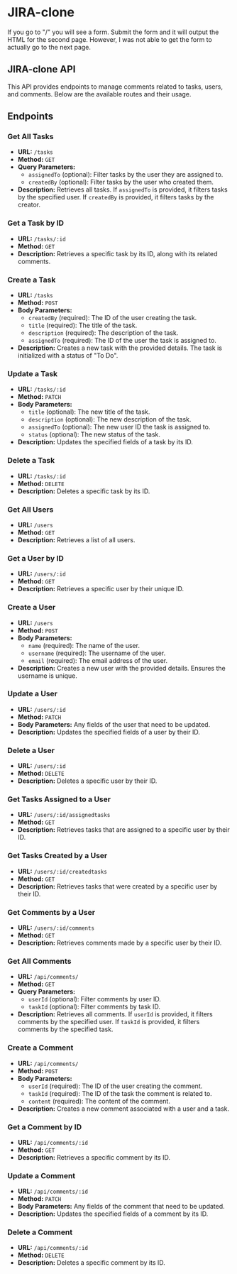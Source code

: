 # JIRA-clone

If you go to "/" you will see a form. Submit the form and it will output the HTML for the second page. However, I was not able to get the form to actually go to the next page.

## JIRA-clone API

This API provides endpoints to manage comments related to tasks, users, and comments. Below are the available routes and their usage.

## Endpoints

### Get All Tasks

- **URL:** `/tasks`
- **Method:** `GET`
- **Query Parameters:**
  - `assignedTo` (optional): Filter tasks by the user they are assigned to.
  - `createdBy` (optional): Filter tasks by the user who created them.
- **Description:** Retrieves all tasks. If `assignedTo` is provided, it filters tasks by the specified user. If `createdBy` is provided, it filters tasks by the creator.

### Get a Task by ID

- **URL:** `/tasks/:id`
- **Method:** `GET`
- **Description:** Retrieves a specific task by its ID, along with its related comments.

### Create a Task

- **URL:** `/tasks`
- **Method:** `POST`
- **Body Parameters:**
  - `createdBy` (required): The ID of the user creating the task.
  - `title` (required): The title of the task.
  - `description` (required): The description of the task.
  - `assignedTo` (required): The ID of the user the task is assigned to.
- **Description:** Creates a new task with the provided details. The task is initialized with a status of "To Do".

### Update a Task

- **URL:** `/tasks/:id`
- **Method:** `PATCH`
- **Body Parameters:**
  - `title` (optional): The new title of the task.
  - `description` (optional): The new description of the task.
  - `assignedTo` (optional): The new user ID the task is assigned to.
  - `status` (optional): The new status of the task.
- **Description:** Updates the specified fields of a task by its ID.

### Delete a Task

- **URL:** `/tasks/:id`
- **Method:** `DELETE`
- **Description:** Deletes a specific task by its ID.

### Get All Users

- **URL:** `/users`
- **Method:** `GET`
- **Description:** Retrieves a list of all users.

### Get a User by ID

- **URL:** `/users/:id`
- **Method:** `GET`
- **Description:** Retrieves a specific user by their unique ID.

### Create a User

- **URL:** `/users`
- **Method:** `POST`
- **Body Parameters:**
  - `name` (required): The name of the user.
  - `username` (required): The username of the user.
  - `email` (required): The email address of the user.
- **Description:** Creates a new user with the provided details. Ensures the username is unique.

### Update a User

- **URL:** `/users/:id`
- **Method:** `PATCH`
- **Body Parameters:** Any fields of the user that need to be updated.
- **Description:** Updates the specified fields of a user by their ID.

### Delete a User

- **URL:** `/users/:id`
- **Method:** `DELETE`
- **Description:** Deletes a specific user by their ID.

### Get Tasks Assigned to a User

- **URL:** `/users/:id/assignedtasks`
- **Method:** `GET`
- **Description:** Retrieves tasks that are assigned to a specific user by their ID.

### Get Tasks Created by a User

- **URL:** `/users/:id/createdtasks`
- **Method:** `GET`
- **Description:** Retrieves tasks that were created by a specific user by their ID.

### Get Comments by a User

- **URL:** `/users/:id/comments`
- **Method:** `GET`
- **Description:** Retrieves comments made by a specific user by their ID.

### Get All Comments

- **URL:** `/api/comments/`
- **Method:** `GET`
- **Query Parameters:**
  - `userId` (optional): Filter comments by user ID.
  - `taskId` (optional): Filter comments by task ID.
- **Description:** Retrieves all comments. If `userId` is provided, it filters comments by the specified user. If `taskId` is provided, it filters comments by the specified task.

### Create a Comment

- **URL:** `/api/comments/`
- **Method:** `POST`
- **Body Parameters:**
  - `userId` (required): The ID of the user creating the comment.
  - `taskId` (required): The ID of the task the comment is related to.
  - `content` (required): The content of the comment.
- **Description:** Creates a new comment associated with a user and a task.

### Get a Comment by ID

- **URL:** `/api/comments/:id`
- **Method:** `GET`
- **Description:** Retrieves a specific comment by its ID.

### Update a Comment

- **URL:** `/api/comments/:id`
- **Method:** `PATCH`
- **Body Parameters:** Any fields of the comment that need to be updated.
- **Description:** Updates the specified fields of a comment by its ID.

### Delete a Comment

- **URL:** `/api/comments/:id`
- **Method:** `DELETE`
- **Description:** Deletes a specific comment by its ID.
